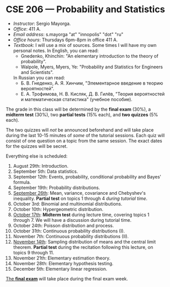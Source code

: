 # CSE 206 — Probability and Statistics

<ul>
<li> <i>Instructor</i>: Sergio Mayorga.</li>
<li> <i>Office</i>: 411 A. </li>
<li> <i>Email address</i>: s.mayorga "at" "innopolis" "dot" "ru" </li>
<li> <i>Office hours</i>: Thursdays 6pm-8pm in office 411 A. </li>
<li> <i>Textbook</i>: I will use a mix of sources. Some times I will have my own personal notes. In English, you can read:
  <ul> 
    <li> Gnedenko, Khinchin: "An elementary introduction to the theory of probability". </li>
    <li> Walpole, Myers, Myers, Ye: "Probability and Statistics for Engineers and Scientists".  </li>
  </ul>
  In Russian you can read:
  <ul>
    <li> Б. В. Гнеденко, А. Я. Хинчим, "Элементарное введение в теорию вероятностей".</li>
    <li> Е. А. Трофимова, Н. В. Кисляк, Д. В. Гилёв, "Теория вероятностей и математическая статистика" (учебное пособие). </li>
  </ul>
</ul>

The grade in this class will be determined by the **final exam** (30%), a **midterm test** (30%),
two **partial tests** (15% each), and **two quizzes** (5% each).

The two quizzes will _not_ be announced beforehand and will take place during the last 10-15 minutes of *some* of the tutorial sessions. 
Each quiz will consist of one question on a topic from the same session. 
The exact dates for the quizzes will be secret.

Everything else is scheduled:
1. August 29th: Introduction.
2. September 5th: Data statistics.
3. September 12th: Events, probability, conditional probability and Bayes' formula.
4. September 19th: Probability distributions.
5. <ins>September 26th</ins>: Mean, variance, covariance and Chebyshev's inequality. **Partial test** on
topics 1 through 4 *during tutorial time*.
6. October 3rd: Binomial and multinomial distributions.
7. October 10th: Hypergeometric distribution.
8. <ins>October 17th</ins>: **Midterm test** during lecture time, covering topics 1 through 7. We will have a 
discussion during tutorial time.
9. October 24th: Poisson distribution and process.
10. October 31th: Continuous probability distributions (I).
11. November 7th: Continuous probability distributions (II).
12. <ins>November 14th</ins>: Sampling distribution of means and the central limit theorem.
**Partial test** during the recitation following this lecture, on topics 9 through 11.
13. November 21th: Elementary estimation theory.
14. November 28th: Elementary hypothesis testing.
15. December 5th: Elementary linear regression.

<ins>The **final exam**</ins> will take place during the final exam week.
